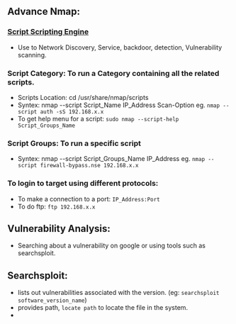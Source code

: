 ## Advance Nmap: 
### [Script Scripting Engine](https://nmap.org/book/nse-usage.html)
- Use to Network Discovery, Service, backdoor, detection, Vulnerability scanning.

### Script Category: To run a Category containing all the related scripts.
- Scripts Location: cd /usr/share/nmap/scripts
- Syntex: nmap --script Script_Name IP_Address Scan-Option eg. `nmap --script auth -sS 192.168.x.x`
- To get help menu for a script: `sudo nmap --script-help Script_Groups_Name`

### Script Groups: To run a specific script
- Syntex: nmap --script Script_Groups_Name IP_Address eg. `nmap --script firewall-bypass.nse 192.168.x.x`


### To login to target using different protocols:
- To make a connection to a port: `IP_Address:Port`
- To do ftp: `ftp 192.168.x.x`


## Vulnerability Analysis:
- Searching about a vulnerability on google or using tools such as searchsploit.

## Searchsploit: 
- lists out vulnerabilities associated with the version. (eg: `searchsploit software_version_name`)
- provides path, `locate path` to locate the file in the system.
- 

